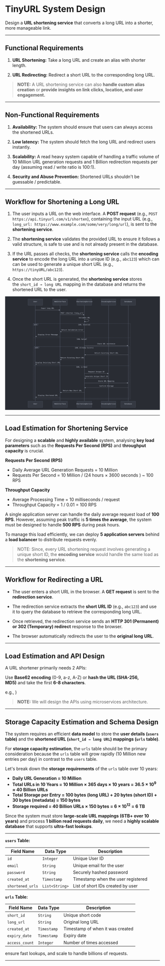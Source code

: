 # TinyURL System Design

Design a **URL shortening service** that converts a long URL into a shorter, more manageable link. 

---
## Functional Requirements

1. **URL Shortening:** Take a long URL and create an alias with shorter length.

2. **URL Redirecting:** Redirect a short URL to the corresponding long URL.

> **NOTE:** A URL shortening service can also **handle custom alias creation** or **provide insights on link clicks, location, and user engagement.**

---
## Non-Functional Requirements

1. **Availability:** The system should ensure that users can always access the shortened URLs.

2. **Low latency:** The system should fetch the long URL and redirect users instantly.

3. **Scalability:** A read heavy system capable of handling a traffic volume of 10 Million URL generation requests and 1 Billion redirection requests per day (assuming read / write ratio is 100:1).

4. **Security and Abuse Prevention:** Shortened URLs shouldn't be guessable / predictable.

---
## Workflow for Shortening a Long URL

1. The user inputs a URL on the web interface. A **POST request** (e.g., `POST https://api.tinyurl.com/v1/shorten`), containing the input URL (e.g., `long_url: https://www.example.com/some/very/long/url`), is sent to the **shortening service**.

2. The **shortening service** validates the provided URL to ensure it follows a valid structure, is safe to use and is not already present in the database.

3. If the URL passes all checks, the **shortening service** calls the **encoding service** to encode the long URL into a unique ID (e.g., `abc123`) which can can be used to generate a unique short URL (e.g., `https://tinyURL/abc123`).

4. Once the short URL is generated, the **shortening service** stores the `short_id → long URL` mapping in the database and returns the shortened URL to the user.

![image](url-shortening-sequence.png)

---
## Load Estimation for Shortening Service

For designing a **scalable** and **highly available** system, analysing **key load parameters** such as the **Requests Per Second (RPS)** and **throughput capacity** is crucial.

**Requests Per Second (RPS)**
- Daily Average URL Generation Requests = 10 Million
- Requests Per Second = 10 Million / (24 hours × 3600 seconds ) ~ 100 RPS

**Throughput Capacity**
- Average Processing Time = 10 milliseconds / request
- Throughput Capacity = 1 / 0.01 = 100 RPS

A single application server can handle the daily average request load of **100 RPS**. However, assuming peak traffic is **5 times the average**, the system must be designed to handle **500 RPS** during peak hours.

To manage this load efficiently, we can deploy **5 application servers** behind a **load balancer** to distribute requests evenly.

> NOTE: Since, every URL shortening request involves generating a unique short ID, the **encoding service** would handle the same load as the **shortening service**.

----
## Workflow for Redirecting a URL

- The user enters a short URL in the browser. A **GET request** is sent to the **redirection service**.

- The redirection service extracts the **short URL ID** (e.g., `abc123`) and use it to query the database to retrieve the corresponding long URL.

- Once retrieved, the redirection service sends an **HTTP 301 (Permanent) or 302 (Temporary) redirect** response to the browser.

- The browser automatically redirects the user to the **original long URL**.

---
## Load Estimation and API Design

 A URL shortener primarily needs 2 APIs:

Use **Base62 encoding** (0-9, a-z, A-Z) or **hash the URL (SHA-256, MD5)** and take the first **6-8 characters**.

e.g., )

> **NOTE:** We will design the APIs using microservices architecture.

---

## Storage Capacity Estimation and Schema Design 

The system requires an efficient **data model** to store the **user details (`users` table)** and the **shortened URL (`short_id → long URL`) mappings (`urls` table)**.

For **storage capacity estimation**, the `urls` table should be the primary consideration because the `urls` table will grow rapidly (10 Million new entries per day) in contrast to the `users` table.

Let's break down the **storage requirements** of the `urls` table over 10 years:

- **Daily URL Generation = 10 Million**
- **Total URLs in 10 Years = 10 Million × 365 days × 10 years = 36.5 × 10<sup>9</sup> ≈ 40 Billion URLs**
- **Total Storage per Entry = 100 bytes (long URL) + 20 bytes (short ID) + 30 bytes (metadata) = 150 bytes**
- **Storage required = 40 Billion URLs × 150 bytes = 6 × 10<sup>12</sup> = 6 TB**

Since the system must store **large-scale URL mappings (6TB+ over 10 years)** and process **1 billion read requests daily**, we need a **highly scalable database** that supports **ultra-fast lookups**.



---

**`users` Table:**

| **Field Name**   | **Data Type**  | **Description**                    |
| ---------------- | -------------- | ---------------------------------- |
| `id`             | `Integer`      | Unique User ID                     |
| `email`          | `String`       | Unique email for the user          |
| `password`       | `String`       | Securely hashed password           |
| `created_at`     | `Timestamp`    | Timestamp when the user registered |
| `shortened_urls` | `List<String>` | List of short IDs created by user  |

**`urls` Table:**

| Field Name     | Data Type   | Description                      |
| -------------- | ----------- | -------------------------------- |
| `short_id`     | `String`    | Unique short code                |
| `long_url`     | `String`    | Original long URL                |
| `created_at`   | `Timestamp` | Timestamp of when it was created |
| `expiry_date`  | `Timestamp` | Expiry date                      |
| `access_count` | `Integer`   | Number of times accessed         |

ensure fast lookups, and scale to handle billions of requests.

---



